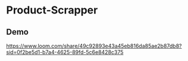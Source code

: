 # Product-Scrapper
## Demo
https://www.loom.com/share/49c92893e43a45eb816da85ae2b87db8?sid=0f2be5d1-b7a4-4625-89fd-5c6e8428c375
